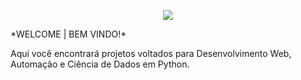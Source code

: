 <p align="center">
  <a href="https://github.com/GuiFernandess7" target="_blank"><img src="https://img.shields.io/badge/Python-14354C?style=for-the-badge&logo=python&logoColor=white"/></a>
 </p>
*WELCOME | BEM VINDO!*

Aqui você encontrará projetos voltados para Desenvolvimento Web, Automação e Ciência de Dados em Python.
